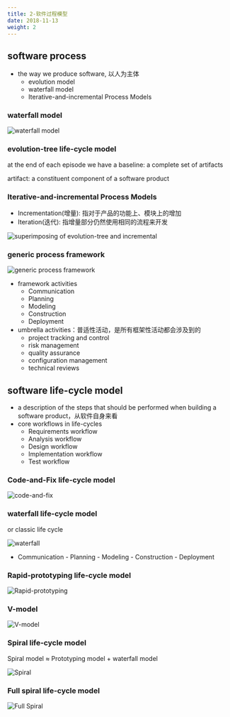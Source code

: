 ```yaml
---
title: 2-软件过程模型
date: 2018-11-13
weight: 2
---
```


## software process

- the way we produce software, 以人为主体
  - evolution model
  - waterfall model
  - Iterative-and-incremental Process Models

### waterfall model

![waterfall model](/images/content/SE_1.png)

### evolution-tree life-cycle model

at the end of each episode we have a baseline: a complete set of artifacts

artifact: a constituent component of a software product

### Iterative-and-incremental Process Models

- Incrementation(增量): 指对于产品的功能上、模块上的增加
- Iteration(迭代): 指增量部分仍然使用相同的流程来开发

![superimposing of evolution-tree and incremental](/images/content/SE_0.png)

### generic process framework

![generic process framework](/images/content/SE_2.png)

- framework activities
  - Communication
  - Planning
  - Modeling
  - Construction
  - Deployment
- umbrella activities：普适性活动，是所有框架性活动都会涉及到的
  - project tracking and control
  - risk management
  - quality assurance
  - configuration management
  - technical reviews

## software life-cycle model

- a description of the steps that should be performed when building a software product，从软件自身来看
- core workflows in life-cycles
  - Requirements workflow
  - Analysis workflow
  - Design workflow
  - Implementation workflow
  - Test workflow

### Code-and-Fix life-cycle model

![code-and-fix](/images/content/SE_3.png)

### waterfall life-cycle model

or classic life cycle

![waterfall](/images/content/SE_4.png)

- Communication - Planning - Modeling - Construction - Deployment

### Rapid-prototyping life-cycle model

![Rapid-prototyping](/images/content/SE_6.png)

### V-model

![V-model](/images/content/SE_5.png)

### Spiral life-cycle model

Spiral model ≈ Prototyping model + waterfall model

![Spiral](/images/content/SE_7.png)

### Full spiral life-cycle model

![Full Spiral](/images/content/SE_8.png)